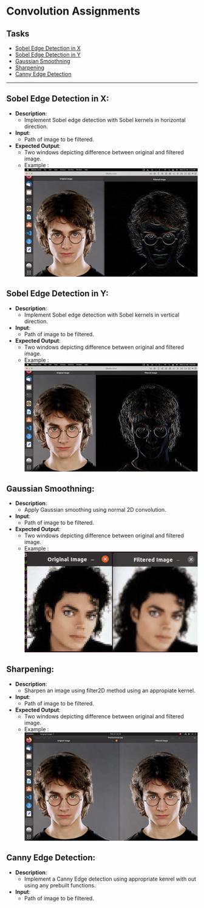 # Convolution Assignments

## Tasks

- [Sobel Edge Detection in X](#sobel-edge-detection-in-x)
- [Sobel Edge Detection in Y](#sobel-edge-detection-in-y)
- [Gaussian Smoothning](#gaussian-smoothning)
- [Sharpening](#sharpening)
- [Canny Edge Detection](#canny-edge-detection)


---

## Sobel Edge Detection in X:
   - **Description**:
       - Implement Sobel edge detection with Sobel kernels in horizontal direction.
   - **Input**: 
       - Path of image to be filtered.
   - **Expected Output**: 
       - Two windows depicting difference between original and filtered image.
       - Example : ![](assets/sobel_x.jpg)


## Sobel Edge Detection in Y:
   - **Description**:
       - Implement Sobel edge detection with Sobel kernels in vertical direction.
   - **Input**: 
       - Path of image to be filtered.
   - **Expected Output**: 
       - Two windows depicting difference between original and filtered image.
       - Example :![](assets/sobel_y.jpg)


## Gaussian Smoothning:
   - **Description**:
       - Apply Gaussian smoothing using normal 2D convolution.
   - **Input**: 
       - Path of image to be filtered.
   - **Expected Output**: 
       - Two windows depicting difference between original and filtered image.
       - Example :![](assets/gaussian.png)

## Sharpening:
   - **Description**:
       - Sharpen an image using filter2D method using an appropiate kernel.
   - **Input**: 
       - Path of image to be filtered.
   - **Expected Output**: 
       - Two windows depicting difference between original and filtered image.
       - Example :![](assets/sharpening.jpg)


## Canny Edge Detection:
   - **Description**:
       - Implement a Canny Edge detection using appropriate kenrel with out using any prebuilt functions.
   - **Input**: 
       - Path of image to be filtered.






